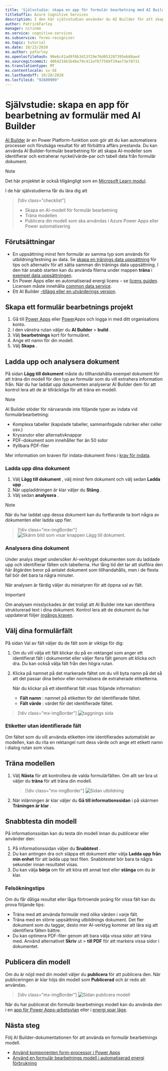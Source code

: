 ```yaml
---
title: 'Självstudie: skapa en app för formulär bearbetning med AI Builder – formulär tolken'
titleSuffix: Azure Cognitive Services
description: I den här självstudien använder du AI Builder för att skapa och träna ett formulär bearbetnings program.
author: PatrickFarley
manager: nitinme
ms.service: cognitive-services
ms.subservice: forms-recognizer
ms.topic: tutorial
ms.date: 10/23/2020
ms.author: pafarley
ms.openlocfilehash: 90e6c41ad9f6b3d13f29e76d053287395eb88aed
ms.sourcegitcommit: 4064234b1b4be79c411ef677569f29ae73e78731
ms.translationtype: MT
ms.contentlocale: sv-SE
ms.lasthandoff: 10/28/2020
ms.locfileid: "92889909"
---
```

# <a name="tutorial-create-a-form-processing-app-with-ai-builder"></a>Självstudie: skapa en app för bearbetning av formulär med AI Builder

[AI Builder](https://docs.microsoft.com/ai-builder/overview) är en Power Platform-funktion som gör att du kan automatisera processer och förutsäga resultat för att förbättra affärs prestanda. Du kan använda AI Builder-formulär bearbetning för att skapa AI-modeller som identifierar och extraherar nyckel/värde-par och tabell data från formulär dokument.

> [!NOTE]
> Det här projektet är också tillgängligt som en [Microsoft Learn modul](https://docs.microsoft.com/learn/modules/get-started-with-form-processing/).

I de här självstudierna får du lära dig att

> [!div class="checklist"]
> * Skapa en AI-modell för formulär bearbetning
> * Träna modellen
> * Publicera din modell som ska användas i Azure Power Apps eller Power automatisering

## <a name="prerequisites"></a>Förutsättningar

* En uppsättning minst fem formulär av samma typ som används för utbildning/testning av data. Se [skapa en tränings data uppsättning](./build-training-data-set.md) för tips och alternativ för att sätta samman din tränings data uppsättning. I den här snabb starten kan du använda filerna under mappen **träna** i [exempel data uppsättningen](https://go.microsoft.com/fwlink/?linkid=2128080).
* En Power Apps eller en automatiserad energi licens – se [licens guiden](https://go.microsoft.com/fwlink/?linkid=2085130). Licensen måste innehålla [common data service](https://powerplatform.microsoft.com/common-data-service/).
* Ett AI Builder [-tillägg eller en utvärderings version](https://go.microsoft.com/fwlink/?LinkId=2113956&clcid=0x409).


## <a name="create-a-form-processing-project"></a>Skapa ett formulär bearbetnings projekt

1. Gå till [Power Apps](https://make.powerapps.com/) eller [Power](https://flow.microsoft.com/signin)Apps och logga in med ditt organisations konto.
1. I den vänstra rutan väljer du **AI Builder**  >  **build** .
1. Välj **bearbetnings** kort för formuläret.
1. Ange ett namn för din modell.
1. Välj **Skapa** .

## <a name="upload-and-analyze-documents"></a>Ladda upp och analysera dokument

På sidan **Lägg till dokument** måste du tillhandahålla exempel dokument för att träna din modell för den typ av formulär som du vill extrahera information från. När du har laddat upp dokumenten analyserar AI Builder dem för att kontrol lera att de är tillräckliga för att träna en modell.

> [!NOTE]
> AI Builder stöder för närvarande inte följande typer av indata vid formulärbearbetning:
>
> - Komplexa tabeller (kapslade tabeller, sammanfogade rubriker eller celler osv.)
> - Kryssrutor eller alternativknappar
> - PDF-dokument som innehåller fler än 50 sidor
> - Ifyllbara PDF-filer
>
> Mer information om kraven för indata-dokument finns i [krav för indata](./overview.md#input-requirements).

### <a name="upload-your-documents"></a>Ladda upp dina dokument

1. Välj **Lägg till dokument** , välj minst fem dokument och välj sedan **Ladda upp** .
1. När uppladdningen är klar väljer du **Stäng** .
1. Välj sedan **analysera** .

> [!NOTE] 
> När du har laddat upp dessa dokument kan du fortfarande ta bort några av dokumenten eller ladda upp fler.

> [!div class="mx-imgBorder"]
> ![Skärm bild som visar knappen Lägg till dokument.](./media/tutorial-ai-builder/add-documents-page.png)

### <a name="analyze-your-documents"></a>Analysera dina dokument

Under analys steget undersöker AI-verktyget dokumenten som du laddade upp och identifierar fälten och tabellerna. Hur lång tid det tar att slutföra den här åtgärden beror på antalet dokument som tillhandahålls, men i de flesta fall bör det bara ta några minuter.

När analysen är färdig väljer du miniatyren för att öppna val av fält.

> [!IMPORTANT]
> Om analysen misslyckades är det troligt att AI Builder inte kan identifiera strukturerad text i dina dokument. Kontrol lera att de dokument du har uppdaterat följer [ingångs kraven](./overview.md#input-requirements).

## <a name="select-your-form-fields"></a>Välj dina formulärfält

På sidan Val av fält väljer du de fält som är viktiga för dig:

1. Om du vill välja ett fält klickar du på en rektangel som anger ett identifierat fält i dokumentet eller väljer flera fält genom att klicka och dra. Du kan också välja fält från den högra rutan.
1. Klicka på namnet på det markerade fältet om du vill byta namn på det så att det passar dina behov eller normalisera de extraherade etiketterna.

    När du klickar på ett identifierat fält visas följande information:

    - **Fält namn** : namnet på etiketten för det identifierade fältet.
    - **Fält värde** : värdet för det identifierade fältet.

> [!div class="mx-imgBorder"]
> ![taggnings sida](./media/tutorial-ai-builder/select-fields-page.png)

### <a name="label-undetected-fields"></a>Etiketter utan identifierade fält

Om fältet som du vill använda etiketten inte identifierades automatiskt av modellen, kan du rita en rektangel runt dess värde och ange ett etikett namn i dialog rutan som visas.

## <a name="train-your-model"></a>Träna modellen

1. Välj **Nästa** för att kontrollera de valda formulärfälten. Om allt ser bra ut väljer du **träna** för att träna din modell.

    > [!div class="mx-imgBorder"]
    > ![Sidan utbildning](./media/tutorial-ai-builder/summary-train-page.png)
1. När inlärningen är klar väljer du **Gå till informationssidan** i på skärmen **Träningen är klar** .
## <a name="quick-test-your-model"></a>Snabbtesta din modell

På informationssidan kan du testa din modell innan du publicerar eller använder den:

1. På informationssidan väljer du **Snabbtest** .
2. Du kan antingen dra och släppa ett dokument eller välja **Ladda upp från min enhet** för att ladda upp test filen. Snabbtestet bör bara ta några sekunder innan resultatet visas.
3. Du kan välja **börja** om för att köra ett annat test eller **stänga** om du är klar.

### <a name="troubleshooting-tips"></a>Felsökningstips

Om du får dåliga resultat eller låga förtroende poäng för vissa fält kan du prova följande tips:

- Träna med att använda formulär med olika värden i varje fält.
- Träna med en större uppsättning utbildnings dokument. Det fler dokument som du taggar, desto mer AI-verktyg kommer att lära sig att identifiera fälten bättre.
- Du kan optimera PDF-filer genom att bara välja vissa sidor att träna med. Använd alternativet **Skriv** ut  >  **till PDF** för att markera vissa sidor i dokumentet.

## <a name="publish-your-model"></a>Publicera din modell

Om du är nöjd med din modell väljer du **publicera**  för att publicera den. När publiceringen är klar höjs din modell som **Publicerad** och är redo att användas.

> [!div class="mx-imgBorder"]
> ![Sidan publicera modell](./media/tutorial-ai-builder/model-page.png)

När du har publicerat din formulär bearbetnings modell kan du använda den i en [app för Power Apps-arbetsytan](https://docs.microsoft.com/ai-builder/form-processor-component-in-powerapps) eller i [energi spar läge](https://docs.microsoft.com/ai-builder/form-processing-model-in-flow).

## <a name="next-steps"></a>Nästa steg

Följ AI Builder-dokumentationen för att använda en formulär bearbetnings modell.

* [Använd komponenten form-processor i Power Apps](https://docs.microsoft.com/ai-builder/form-processor-component-in-powerapps)
* [Använd en formulär bearbetnings modell i automatiserad energi förbrukning](https://docs.microsoft.com/ai-builder/form-processing-model-in-flow)